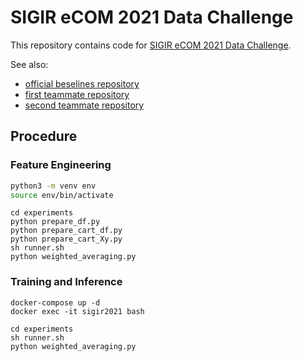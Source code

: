 # SIGIR eCOM 2021 Data Challenge

This repository contains code for [SIGIR eCOM 2021 Data Challenge](https://sigir-ecom.github.io/data-task.html).

See also:

- [official beselines repository](https://github.com/coveooss/SIGIR-ecom-data-challenge)
- [first teammate repository](https://github.com/hakubishin3/sigir-ecom-2021)
- [second teammate repository](https://github.com/koukyo1994/sigir2021)

## Procedure

### Feature Engineering

```bash
python3 -m venv env
source env/bin/activate
```
```
cd experiments
python prepare_df.py
python prepare_cart_df.py
python prepare_cart_Xy.py
sh runner.sh
python weighted_averaging.py
```

### Training and Inference

```
docker-compose up -d
docker exec -it sigir2021 bash
```
```
cd experiments
sh runner.sh
python weighted_averaging.py
```
